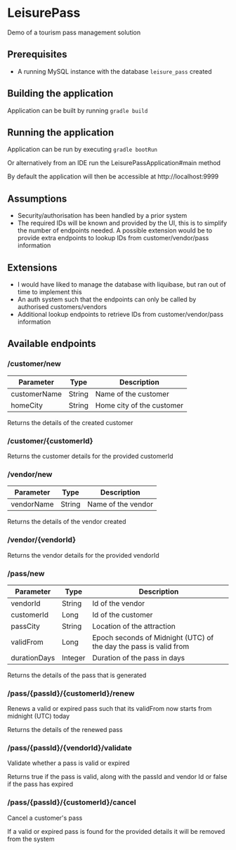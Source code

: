 # LeisurePass
Demo of a tourism pass management solution

## Prerequisites
* A running MySQL instance with the database `leisure_pass` created

## Building the application
Application can be built by running `gradle build`

## Running the application
Application can be run by executing `gradle bootRun`

Or alternatively from an IDE run the LeisurePassApplication#main method

By default the application will then be accessible at http://localhost:9999

## Assumptions
* Security/authorisation has been handled by a prior system
* The required IDs will be known and provided by the UI, this is to simplify the number of endpoints needed. A possible
extension would be to provide extra endpoints to lookup IDs from customer/vendor/pass information

## Extensions
* I would have liked to manage the database with liquibase, but ran out of time to implement this
* An auth system such that the endpoints can only be called by authorised customers/vendors
* Additional lookup endpoints to retrieve IDs from customer/vendor/pass information

## Available endpoints
### /customer/new
| Parameter    | Type   | Description |
|--------------|--------|-------------|
| customerName | String | Name of the customer |
| homeCity     | String | Home city of the customer |

Returns the details of the created customer

### /customer/{customerId}
Returns the customer details for the provided customerId

### /vendor/new
| Parameter    | Type   | Description |
|--------------|--------|-------------|
| vendorName   | String | Name of the vendor |

Returns the details of the vendor created

### /vendor/{vendorId}
Returns the vendor details for the provided vendorId

### /pass/new
| Parameter    | Type   | Description |
|--------------|--------|-------------|
| vendorId | String | Id of the vendor |
| customerId     | Long | Id of the customer |
| passCity | String | Location of the attraction |
| validFrom | Long | Epoch seconds of Midnight (UTC) of the day the pass is valid from |
| durationDays | Integer | Duration of the pass in days |

Returns the details of the pass that is generated

### /pass/{passId}/{customerId}/renew
Renews a valid or expired pass such that its validFrom now starts from midnight (UTC) today

Returns the details of the renewed pass

### /pass/{passId}/{vendorId}/validate
Validate whether a pass is valid or expired

Returns true if the pass is valid, along with the passId and vendor Id or false if the pass has expired

### /pass/{passId}/{customerId}/cancel
Cancel a customer's pass

If a valid or expired pass is found for the provided details it will be removed from the system 